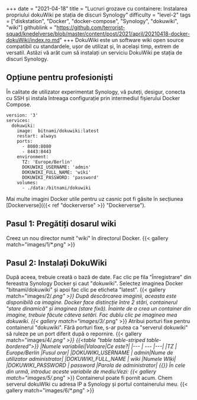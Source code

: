+++
date = "2021-04-18"
title = "Lucruri grozave cu containere: Instalarea propriului dokuWiki pe stația de discuri Synology"
difficulty = "level-2"
tags = ["diskstation", "Docker", "docker-compose", "Synology", "dokuwiki", "wiki"]
githublink = "https://github.com/terrorist-squad/knedelverse/blob/master/content/post/2021/april/20210418-docker-dokuWiki/index.ro.md"
+++
DokuWiki este un software wiki open source compatibil cu standardele, ușor de utilizat și, în același timp, extrem de versatil. Astăzi vă arăt cum să instalați un serviciu DokuWiki pe stația de discuri Synology.
## Opțiune pentru profesioniști
În calitate de utilizator experimentat Synology, vă puteți, desigur, conecta cu SSH și instala întreaga configurație prin intermediul fișierului Docker Compose.
```
version: '3'
services:
  dokuwiki:
    image:  bitnami/dokuwiki:latest
    restart: always
    ports:
      - 8080:8080
      - 8443:8443
    environment:
      TZ: 'Europe/Berlin'
      DOKUWIKI_USERNAME: 'admin'
      DOKUWIKI_FULL_NAME: 'wiki'
      DOKUWIKI_PASSWORD: 'password'
    volumes:
      - ./data:/bitnami/dokuwiki

```
Mai multe imagini Docker utile pentru uz casnic pot fi găsite în secțiunea [Dockerverse]({{< ref "dockerverse" >}} "Dockerverse").
## Pasul 1: Pregătiți dosarul wiki
Creez un nou director numit "wiki" în directorul Docker.
{{< gallery match="images/1/*.png" >}}

## Pasul 2: Instalați DokuWiki
După aceea, trebuie creată o bază de date. Fac clic pe fila "Înregistrare" din fereastra Synology Docker și caut "dokuwiki". Selectez imaginea Docker "bitnami/dokuwiki" și apoi fac clic pe eticheta "latest".
{{< gallery match="images/2/*.png" >}}
După descărcarea imaginii, aceasta este disponibilă ca imagine. Docker face distincție între 2 stări, containerul "stare dinamică" și imaginea (stare fixă). Înainte de a crea un container din imagine, trebuie făcute câteva setări. Fac dublu clic pe imaginea mea dokuwiki.
{{< gallery match="images/3/*.png" >}}
Atribui porturi fixe pentru containerul "dokuwiki". Fără porturi fixe, s-ar putea ca "serverul dokuwiki" să ruleze pe un port diferit după o repornire.
{{< gallery match="images/4/*.png" >}}
{{<table "table table-striped table-bordered">}}
|Numele variabilei|Valoare|Ce este?|
|--- | --- |---|
|TZ	| Europe/Berlin	|Fusul orar|
|DOKUWIKI_USERNAME	| admin|Nume de utilizator administrator|
|DOKUWIKI_FULL_NAME |	wiki	|Numele WIki|
|DOKUWIKI_PASSWORD	| password	|Parola de administrator|
{{</table>}}
În cele din urmă, introduc aceste variabile de mediu:Vezi:
{{< gallery match="images/5/*.png" >}}
Containerul poate fi pornit acum. Chem serverul dokuWIki cu adresa IP a Synology și portul containerului meu.
{{< gallery match="images/6/*.png" >}}

